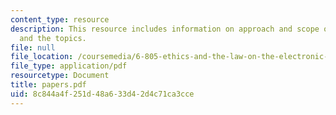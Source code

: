 ```yaml
---
content_type: resource
description: This resource includes information on approach and scope of paper, schedule
  and the topics.
file: null
file_location: /coursemedia/6-805-ethics-and-the-law-on-the-electronic-frontier-fall-2005/8c844a4f251d48a633d42d4c71ca3cce_papers.pdf
file_type: application/pdf
resourcetype: Document
title: papers.pdf
uid: 8c844a4f-251d-48a6-33d4-2d4c71ca3cce
---
```


